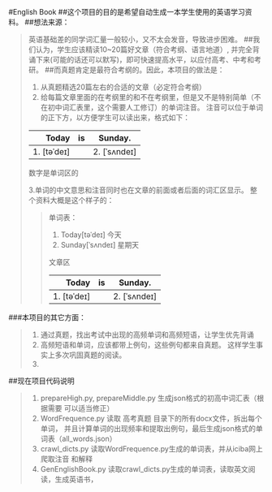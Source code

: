 #English Book
##这个项目的目的是希望自动生成一本学生使用的英语学习资料。
##想法来源：
> 英语基础差的同学词汇量一般较小，又不太会发音，导致进步困难。
##我们认为，学生应该精读10~20篇好文章（符合考纲、语言地道）, 并完全背诵下来(可能的话还可以默写)，即可快速提高水平，以应付高考、中考和考研。
##而真题肯定是最符合考纲的。因此，本项目的做法是：
> 1. 从真题精选20篇左右的合适的文章（必定符合考纲）
> 2. 给每篇文章里面的在考纲里的和不在考纲里，但是又不是特别简单（不在初中词汇表里，这个需要人工修订）的单词注音。
>注音可以位于单词的正下方，以方便学生可以读出来，格式如下：
>
> | Today       | is   |  Sunday.  |
> | -----:   | -----:  | :----:  |
> |1. [təˈdeɪ] |  |2. [ˈsʌndeɪ] |
>数字是单词区的
> 
>3.单词的中文意思和注音同时也在文章的前面或者后面的词汇区显示。
>整个资料大概是这个样子的：
>>单词表：
>> 1. Today[təˈdeɪ] 今天
>> 2. Sunday[ˈsʌndeɪ] 星期天
>>
>>文章区
>>
> >| Today       | is   |  Sunday.  |
> >| -----:   | -----:  | :----:  |
> >|1. [təˈdeɪ] |  |2. [ˈsʌndeɪ] |
###本项目的其它方面：
> 1. 通过真题，找出考试中出现的高频单词和高频短语，让学生优先背诵
> 2. 高频短语和单词，应该都带上例句，这些例句都来自真题。
>这样学生事实上多次巩固真题的阅读。
>3. 

##现在项目代码说明
>1. prepareHigh.py, prepareMiddle.py 生成json格式的初高中词汇表（根据需要
>可以适当修正）
>2. WordFrequence.py 读取 高考真题 目录下的所有docx文件，拆出每个单词，
>并且计算单词的出现频率和提取出例句，最后生成json格式的单词表（all_words.json）
>3. crawl_dicts.py 读取WordFrequence.py生成的单词表，并从iciba网上爬取注音
>和解释
>4. GenEnglishBook.py 读取crawl_dicts.py生成的单词表，读取英文阅读，生成英语书，
>